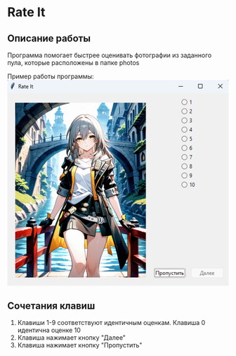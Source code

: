 # Rate It
## Описание работы
Программа помогает быстрее оценивать фотографии из заданного пула, которые расположены в папке photos

Пример работы программы:
![example](.readme/example.png)

## Сочетания клавиш
1. Клавиши 1-9 соответствуют идентичным оценкам. Клавиша 0 идентична оценке 10
2. Клавиша <Enter> нажимает кнопку "Далее"
3. Клавиша <Space> нажимает кнопку "Пропустить"
